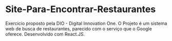# Site-Para-Encontrar-Restaurantes
Exercicio proposto pela DIO - Digital Innovation One.
O Projeto é um sistema web de busca de restaurantes, parecido com o serviço que o Google oferece. 
Desenvolvido com React.JS.
